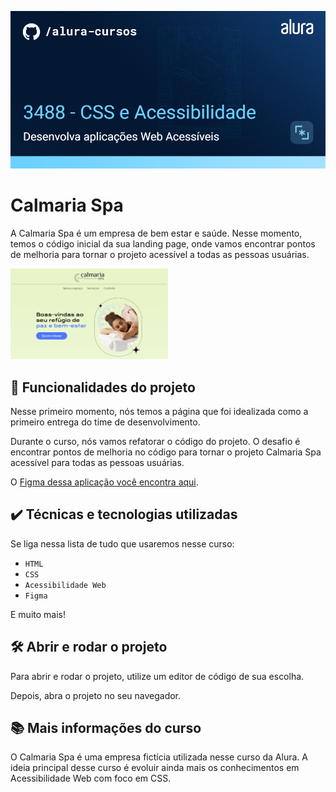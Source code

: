 ![Calmaria Spa](./assets/thumbnail.png)

# Calmaria Spa

A Calmaria Spa é um empresa de bem estar e saúde. Nesse momento, temos o código inicial da sua landing page, onde vamos encontrar pontos de melhoria para tornar o projeto acessível a todas as pessoas usuárias.

<img src="./assets/screenshot.png" alt="Calmaria Spa" width="50%">


## 🔨 Funcionalidades do projeto

Nesse primeiro momento, nós temos a página que foi idealizada como a primeiro entrega do time de desenvolvimento.

Durante o curso, nós vamos refatorar o código do projeto. 
O desafio é encontrar pontos de melhoria no código para tornar o projeto Calmaria Spa acessível para todas as pessoas usuárias. 

O [Figma dessa aplicação você encontra aqui](https://www.figma.com/file/1pDTUXo7ovT6zlE64Zw509/Calmaria-Spa--%7C-Forma%C3%A7%C3%A3o-Acessibilidade?type=design&node-id=98-1263&mode=design&t=iIe3hZrzPEvVEi0o-0).

## ✔️ Técnicas e tecnologias utilizadas

Se liga nessa lista de tudo que usaremos nesse curso:

- `HTML`
- `CSS`
- `Acessibilidade Web`
- `Figma`

E muito mais!

## 🛠️ Abrir e rodar o projeto

Para abrir e rodar o projeto, utilize um editor de código de sua escolha.

Depois, abra o projeto no seu navegador.

## 📚 Mais informações do curso

O Calmaria Spa é uma empresa fictícia utilizada nesse curso da Alura.
A ideia principal desse curso é evoluir ainda mais os conhecimentos em Acessibilidade Web com foco em CSS. 
